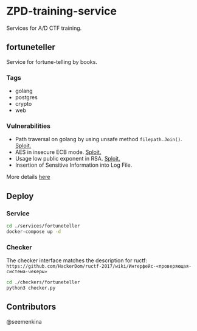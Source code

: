 # ZPD-training-service
Services for A/D CTF training.

## fortuneteller

Service for fortune-telling by books.

### Tags

- golang
- postgres
- crypto
- web

### Vulnerabilities

- Path traversal on golang by using unsafe method `filepath.Join()`. [Sploit.](./sploits/fortuneteller/path_traversal_exploit.py)
- AES in insecure ECB mode.  [Sploit.](./sploits/fortuneteller/aes_exploit.py)
- Usage low public exponent in RSA. [Sploit.](./sploits/fortuneteller/rsa_exploit.py)
- Insertion of Sensitive Information into Log File.

More details [here](./sploits/fortuneteller/README.md)
## Deploy

### Service

```bash
cd ./services/fortuneteller
docker-compose up -d
```

### Checker

The checker interface matches the description for ructf: `https://github.com/HackerDom/ructf-2017/wiki/Интерфейс-«проверяющая-система-чекеры»`

```bash
cd ./checkers/fortuneteller
python3 checker.py 
```

## Contributors

@seemenkina

